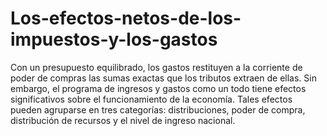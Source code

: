 # Los-efectos-netos-de-los-impuestos-y-los-gastos
Con un presupuesto equilibrado, los gastos restituyen a la corriente de poder de compras las sumas exactas que los tributos extraen de ellas. Sin embargo, el programa de ingresos y gastos como un todo tiene efectos significativos sobre el funcionamiento de la economía. Tales efectos pueden agruparse en tres categorías: distribuciones, poder de compra, distribución de recursos y el nivel de ingreso nacional.
